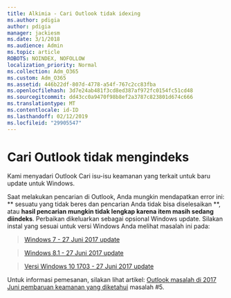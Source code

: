 ```yaml
---
title: Alkimia - Cari Outlook tidak idexing
ms.author: pdigia
author: pdigia
manager: jackiesm
ms.date: 3/1/2018
ms.audience: Admin
ms.topic: article
ROBOTS: NOINDEX, NOFOLLOW
localization_priority: Normal
ms.collection: Adm_O365
ms.custom: Adm_O365
ms.assetid: 446b22df-807d-4778-a54f-767c2cc83fba
ms.openlocfilehash: 3d7e24ab481f3cd8ed387af972fc0154fc51cd48
ms.sourcegitcommit: dd43cc0a9470f98b8ef2a3787c823801d674c666
ms.translationtype: MT
ms.contentlocale: id-ID
ms.lasthandoff: 02/12/2019
ms.locfileid: "29905547"
---
```

# <a name="outlook-search-not-indexing"></a>Cari Outlook tidak mengindeks

Kami menyadari Outlook Cari isu-isu keamanan yang terkait untuk baru update untuk Windows.
  
Saat melakukan pencarian di Outlook, Anda mungkin mendapatkan error ini: ** sesuatu yang tidak beres dan pencarian Anda tidak bisa diselesaikan **, atau **hasil pencarian mungkin tidak lengkap karena item masih sedang diindeks**. Perbaikan dikeluarkan sebagai opsional Windows update. Silakan instal yang sesuai untuk versi Windows Anda melihat masalah ini pada: 
  
> [Windows 7 - 27 Juni 2017 update](https://support.microsoft.com/kb/4022168.aspx)
    
> [Windows 8.1 - 27 Juni 2017 update](https://support.microsoft.com/kb/4022720.aspx)
    
> [Versi Windows 10 1703 - 27 Juni 2017 update](https://support.microsoft.com/kb/4022716.aspx)
    
Untuk informasi pemesanan, silakan lihat artikel: [Outlook masalah di 2017 Juni pembaruan keamanan yang diketahui](https://support.office.com/article/Outlook-known-issues-in-the-June-2017-security-updates-3F6DBFFD-8505-492D-B19F-B3B89369ED9B.aspx) masalah #5. 
  

